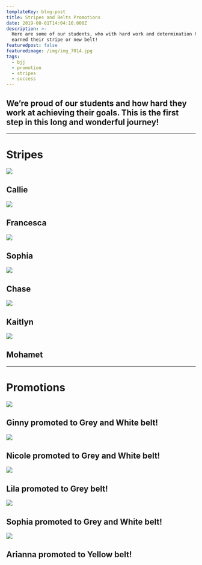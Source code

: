 ```yaml
---
templateKey: blog-post
title: Stripes and Belts Promotions
date: 2019-08-01T14:04:10.000Z
description: >-
  Here are some of our students, who with hard work and determination have
  earned their stripe or new belt! 
featuredpost: false
featuredimage: /img/img_7014.jpg
tags:
  - bjj
  - promotion
  - stripes
  - success
---
```

## We’re proud of our students and how hard they work at achieving their goals. This is the first step in this long and wonderful journey!

- - -

# Stripes

![](/img/img_9069_1_600x450.jpg)

## Callie

![](/img/img_8398.jpg)

## **Francesca**

![](/img/img_8400.jpg)

## Sophia

![](/img/img_8402.jpg)

## Chase

![](/img/dsc6540.jpg)

## **Kaitlyn**

![](/img/dsc06557.jpg)

## **Mohamet**

- - -

# **Promotions**

![](/img/1571960458_tmp_img_9237.jpg)

## Ginny promoted to Grey and White belt!

![](/img/img_9076_600x450.jpg)

## Nicole promoted to Grey and White belt!

![](/img/dsc07615.jpg)

## **Lila promoted to Grey belt!**

![](/img/dsc06546.jpg)

## **Sophia promoted to Grey and White belt!**

![](/img/img_7014.jpg)

## **Arianna promoted to Yellow belt!**
